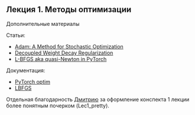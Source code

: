 ## Лекция 1. Методы оптимизации

Дополнительные материалы

Статьи:
- [Adam: A Method for Stochastic Optimization](https://arxiv.org/abs/1412.6980)
- [Decoupled Weight Decay Regularization](https://arxiv.org/abs/1711.05101)
- [L-BFGS aka quasi-Newton in PyTorch](https://en.wikipedia.org/wiki/Limited-memory_BFGS)

Документация:
- [PyTorch optim](https://pytorch.org/docs/stable/optim.html)
- [LBFGS](https://pytorch.org/docs/stable/generated/torch.optim.LBFGS.html)


Отдельная благодарность [Дмитрию](https://github.com/KuBaN658) за оформление конспекта 1 лекции более понятным почерком (Lec1_pretty).
